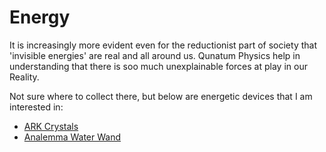 # Energy

It is increasingly more evident even for the reductionist part of society that
'invisible energies' are real and all around us. Qunatum Physics help in understanding that
there is soo much unexplainable forces at play in our Reality.

Not sure where to collect there, but below are energetic devices that I am interested in:

- [ARK Crystals](https://arkcrystals.com/blogs/explore/how-research-created-the-ark-crystal)
- [Analemma Water Wand](https://analemma-water.com)
